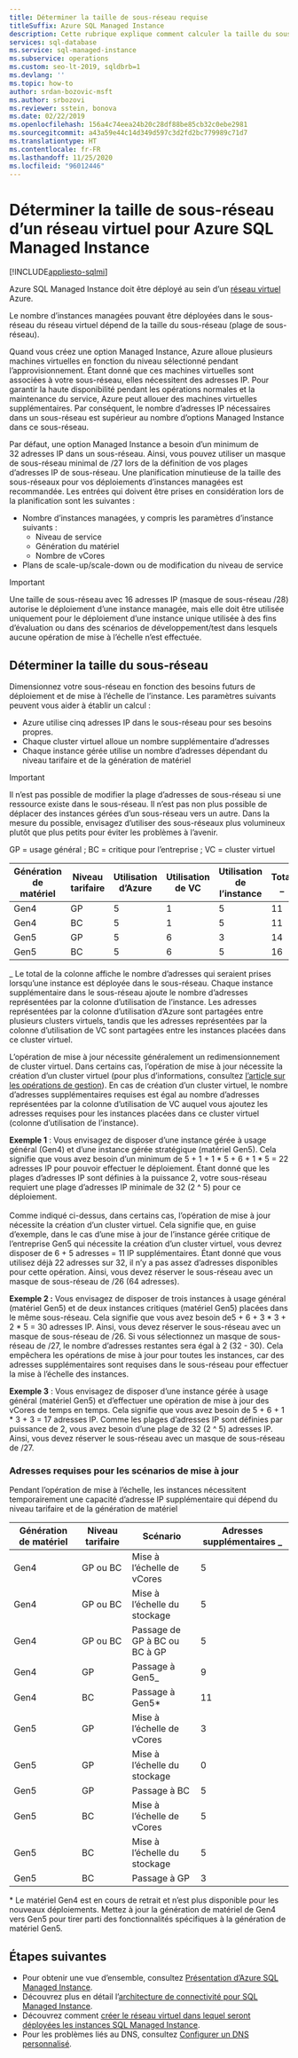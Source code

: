 ```yaml
---
title: Déterminer la taille de sous-réseau requise
titleSuffix: Azure SQL Managed Instance
description: Cette rubrique explique comment calculer la taille du sous-réseau dans lequel les instances Azure SQL Managed Instance seront déployées.
services: sql-database
ms.service: sql-managed-instance
ms.subservice: operations
ms.custom: seo-lt-2019, sqldbrb=1
ms.devlang: ''
ms.topic: how-to
author: srdan-bozovic-msft
ms.author: srbozovi
ms.reviewer: sstein, bonova
ms.date: 02/22/2019
ms.openlocfilehash: 156a4c74eea24b20c28df88be85cb32c0ebe2981
ms.sourcegitcommit: a43a59e44c14d349d597c3d2fd2bc779989c71d7
ms.translationtype: HT
ms.contentlocale: fr-FR
ms.lasthandoff: 11/25/2020
ms.locfileid: "96012446"
---
```

# <a name="determine-required-subnet-size--range-for-azure-sql-managed-instance"></a>Déterminer la taille de sous-réseau d’un réseau virtuel pour Azure SQL Managed Instance
[!INCLUDE[appliesto-sqlmi](../includes/appliesto-sqlmi.md)]

Azure SQL Managed Instance doit être déployé au sein d’un [réseau virtuel](../../virtual-network/virtual-networks-overview.md) Azure.

Le nombre d’instances managées pouvant être déployées dans le sous-réseau du réseau virtuel dépend de la taille du sous-réseau (plage de sous-réseau).

Quand vous créez une option Managed Instance, Azure alloue plusieurs machines virtuelles en fonction du niveau sélectionné pendant l’approvisionnement. Étant donné que ces machines virtuelles sont associées à votre sous-réseau, elles nécessitent des adresses IP. Pour garantir la haute disponibilité pendant les opérations normales et la maintenance du service, Azure peut allouer des machines virtuelles supplémentaires. Par conséquent, le nombre d’adresses IP nécessaires dans un sous-réseau est supérieur au nombre d’options Managed Instance dans ce sous-réseau.

Par défaut, une option Managed Instance a besoin d’un minimum de 32 adresses IP dans un sous-réseau. Ainsi, vous pouvez utiliser un masque de sous-réseau minimal de /27 lors de la définition de vos plages d’adresses IP de sous-réseau. Une planification minutieuse de la taille des sous-réseaux pour vos déploiements d’instances managées est recommandée. Les entrées qui doivent être prises en considération lors de la planification sont les suivantes :

- Nombre d’instances managées, y compris les paramètres d’instance suivants :
  - Niveau de service
  - Génération du matériel
  - Nombre de vCores
- Plans de scale-up/scale-down ou de modification du niveau de service

> [!IMPORTANT]
> Une taille de sous-réseau avec 16 adresses IP (masque de sous-réseau /28) autorise le déploiement d’une instance managée, mais elle doit être utilisée uniquement pour le déploiement d’une instance unique utilisée à des fins d’évaluation ou dans des scénarios de développement/test dans lesquels aucune opération de mise à l’échelle n’est effectuée.

## <a name="determine-subnet-size"></a>Déterminer la taille du sous-réseau

Dimensionnez votre sous-réseau en fonction des besoins futurs de déploiement et de mise à l’échelle de l’instance. Les paramètres suivants peuvent vous aider à établir un calcul :

- Azure utilise cinq adresses IP dans le sous-réseau pour ses besoins propres.
- Chaque cluster virtuel alloue un nombre supplémentaire d’adresses 
- Chaque instance gérée utilise un nombre d’adresses dépendant du niveau tarifaire et de la génération de matériel

> [!IMPORTANT]
> Il n’est pas possible de modifier la plage d’adresses de sous-réseau si une ressource existe dans le sous-réseau. Il n’est pas non plus possible de déplacer des instances gérées d’un sous-réseau vers un autre. Dans la mesure du possible, envisagez d’utiliser des sous-réseaux plus volumineux plutôt que plus petits pour éviter les problèmes à l’avenir.

GP = usage général ; BC = critique pour l’entreprise ; VC = cluster virtuel

| **Génération de matériel** | **Niveau tarifaire** | **Utilisation d’Azure** | **Utilisation de VC** | **Utilisation de l’instance** | **Total** _ |
| --- | --- | --- | --- | --- | --- |
| Gen4 | GP | 5 | 1 | 5 | 11 |
| Gen4 | BC | 5 | 1 | 5 | 11 |
| Gen5 | GP | 5 | 6 | 3 | 14 |
| Gen5 | BC | 5 | 6 | 5 | 16 |

  \_ Le total de la colonne affiche le nombre d’adresses qui seraient prises lorsqu’une instance est déployée dans le sous-réseau. Chaque instance supplémentaire dans le sous-réseau ajoute le nombre d’adresses représentées par la colonne d’utilisation de l’instance. Les adresses représentées par la colonne d’utilisation d’Azure sont partagées entre plusieurs clusters virtuels, tandis que les adresses représentées par la colonne d’utilisation de VC sont partagées entre les instances placées dans ce cluster virtuel.

L’opération de mise à jour nécessite généralement un redimensionnement de cluster virtuel. Dans certains cas, l’opération de mise à jour nécessite la création d’un cluster virtuel (pour plus d’informations, consultez [l’article sur les opérations de gestion](sql-managed-instance-paas-overview.md#management-operations)). En cas de création d’un cluster virtuel, le nombre d’adresses supplémentaires requises est égal au nombre d’adresses représentées par la colonne d’utilisation de VC auquel vous ajoutez les adresses requises pour les instances placées dans ce cluster virtuel (colonne d’utilisation de l’instance).

**Exemple 1** : Vous envisagez de disposer d’une instance gérée à usage général (Gen4) et d’une instance gérée stratégique (matériel Gen5). Cela signifie que vous avez besoin d’un minimum de 5 + 1 + 1 * 5 + 6 + 1 * 5 = 22 adresses IP pour pouvoir effectuer le déploiement. Étant donné que les plages d’adresses IP sont définies à la puissance 2, votre sous-réseau requiert une plage d’adresses IP minimale de 32 (2 ^ 5) pour ce déploiement.<br><br>
Comme indiqué ci-dessus, dans certains cas, l’opération de mise à jour nécessite la création d’un cluster virtuel. Cela signifie que, en guise d’exemple, dans le cas d’une mise à jour de l’instance gérée critique de l’entreprise Gen5 qui nécessite la création d’un cluster virtuel, vous devrez disposer de 6 + 5 adresses = 11 IP supplémentaires. Étant donné que vous utilisez déjà 22 adresses sur 32, il n’y a pas assez d’adresses disponibles pour cette opération. Ainsi, vous devez réserver le sous-réseau avec un masque de sous-réseau de /26 (64 adresses).

**Exemple 2 :** Vous envisagez de disposer de trois instances à usage général (matériel Gen5) et de deux instances critiques (matériel Gen5) placées dans le même sous-réseau. Cela signifie que vous avez besoin de5 + 6 + 3 * 3 + 2 * 5 = 30 adresses IP. Ainsi, vous devez réserver le sous-réseau avec un masque de sous-réseau de /26. Si vous sélectionnez un masque de sous-réseau de /27, le nombre d’adresses restantes sera égal à 2 (32 - 30). Cela empêchera les opérations de mise à jour pour toutes les instances, car des adresses supplémentaires sont requises dans le sous-réseau pour effectuer la mise à l’échelle des instances.

**Exemple 3** : Vous envisagez de disposer d’une instance gérée à usage général (matériel Gen5) et d’effectuer une opération de mise à jour des vCores de temps en temps. Cela signifie que vous avez besoin de 5 + 6 + 1 * 3 + 3 = 17 adresses IP. Comme les plages d’adresses IP sont définies par puissance de 2, vous avez besoin d’une plage de 32 (2 ^ 5) adresses IP. Ainsi, vous devez réserver le sous-réseau avec un masque de sous-réseau de /27.

### <a name="address-requirements-for-update-scenarios"></a>Adresses requises pour les scénarios de mise à jour

Pendant l’opération de mise à l’échelle, les instances nécessitent temporairement une capacité d’adresse IP supplémentaire qui dépend du niveau tarifaire et de la génération de matériel

| **Génération de matériel** | **Niveau tarifaire** | **Scénario** | **Adresses supplémentaires** _ |
| --- | --- | --- | --- |
| Gen4 | GP ou BC | Mise à l’échelle de vCores | 5 |
| Gen4 | GP ou BC | Mise à l’échelle du stockage | 5 |
| Gen4 | GP ou BC | Passage de GP à BC ou BC à GP | 5 |
| Gen4 | GP | Passage à Gen5_ | 9 |
| Gen4 | BC | Passage à Gen5* | 11 |
| Gen5 | GP | Mise à l’échelle de vCores | 3 |
| Gen5 | GP | Mise à l’échelle du stockage | 0 |
| Gen5 | GP | Passage à BC | 5 |
| Gen5 | BC | Mise à l’échelle de vCores | 5 |
| Gen5 | BC | Mise à l’échelle du stockage | 5 |
| Gen5 | BC | Passage à GP | 3 |

  \* Le matériel Gen4 est en cours de retrait et n’est plus disponible pour les nouveaux déploiements. Mettez à jour la génération de matériel de Gen4 vers Gen5 pour tirer parti des fonctionnalités spécifiques à la génération de matériel Gen5.

## <a name="next-steps"></a>Étapes suivantes

- Pour obtenir une vue d’ensemble, consultez [Présentation d’Azure SQL Managed Instance](sql-managed-instance-paas-overview.md).
- Découvrez plus en détail l’[architecture de connectivité pour SQL Managed Instance](connectivity-architecture-overview.md).
- Découvrez comment [créer le réseau virtuel dans lequel seront déployées les instances SQL Managed Instance](virtual-network-subnet-create-arm-template.md).
- Pour les problèmes liés au DNS, consultez [Configurer un DNS personnalisé](custom-dns-configure.md).
